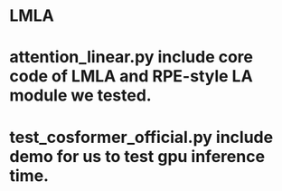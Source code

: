 # LMLA
# attention_linear.py include core code of LMLA and RPE-style LA module we tested.
# test_cosformer_official.py include demo for us to test gpu inference time.
